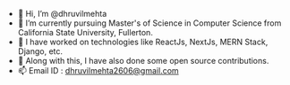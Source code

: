 - 👋 Hi, I’m @dhruvilmehta
- 🌱 I’m currently pursuing Master's of Science in Computer Science from California State University, Fullerton.
- 👀 I have worked on technologies like ReactJs, NextJs, MERN Stack, Django, etc.
- 🎉 Along with this, I have also done some open source contributions.
- 📫 Email ID : dhruvilmehta2606@gmail.com


<!---
dhruvilmehta/dhruvilmehta is a ✨ special ✨ repository because its `README.md` (this file) appears on your GitHub profile.
You can click the Preview link to take a look at your changes.
--->
